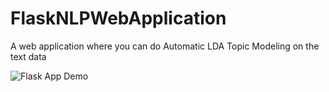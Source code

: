 # FlaskNLPWebApplication
A web application where you can do Automatic LDA Topic Modeling on the text data


![Flask App Demo](result.gif)
